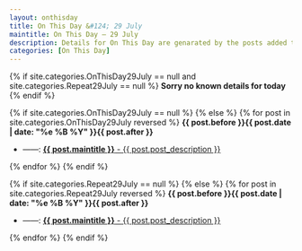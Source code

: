 ```yaml
---
layout: onthisday
title: On This Day &#124; 29 July
maintitle: On This Day — 29 July
description: Details for On This Day are genarated by the posts added to the website so the content is subject to changes/updates over time.
categories: [On This Day]
---
```


{% if site.categories.OnThisDay29July == null and site.categories.Repeat29July == null %}
<strong>Sorry no known details for today</strong>
{% endif %}

{% if site.categories.OnThisDay29July == null %}
{% else %}
{% for post in site.categories.OnThisDay29July reversed %}
<strong>{{ post.before }}{{ post.date | date: "%e %B %Y" }}{{ post.after }}</strong>
<ul>
<li> ——: <a class="{{ post.class }}" href="{{ post.url }}"><strong>{{ post.maintitle }}</strong> - {{ post.post_description }}</a></li>
</ul>
{% endfor %}
{% endif %}

{% if site.categories.Repeat29July == null %}
{% else %}
{% for post in site.categories.Repeat29July reversed %}
<strong>{{ post.before }}{{ post.date | date: "%e %B %Y" }}{{ post.after }}</strong>
<ul>
<li> ——: <a class="{{ post.class }}" href="{{ post.url }}"><strong>{{ post.maintitle }}</strong> - {{ post.post_description }}</a></li>
</ul>
{% endfor %}
{% endif %}
